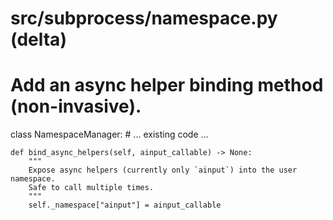
# src/subprocess/namespace.py (delta)
# Add an async helper binding method (non-invasive).

class NamespaceManager:
    # ... existing code ...

    def bind_async_helpers(self, ainput_callable) -> None:
        """
        Expose async helpers (currently only `ainput`) into the user namespace.
        Safe to call multiple times.
        """
        self._namespace["ainput"] = ainput_callable

